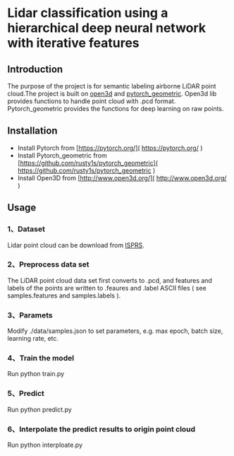 Lidar classification using a hierarchical deep neural network with iterative features
=========

Introduction
---------------
The purpose of the project is for semantic labeling airborne LiDAR point cloud.The project is built on [open3d]( http://www.open3d.org/) and [pytorch_geometric]( https://github.com/rusty1s/pytorch_geometric ). Open3d lib provides functions to handle point cloud with .pcd format. Pytorch_geometric provides the functions for deep learning on raw points.

Installation
---------------
 * Install Pytorch from [https://pytorch.org/]( https://pytorch.org/ )
 * Install Pytorch_geometric from [https://github.com/rusty1s/pytorch_geometric]( https://github.com/rusty1s/pytorch_geometric )
 * Install Open3D from [http://www.open3d.org/]( http://www.open3d.org/ )


Usage
---------------
### 1、Dataset
Lidar point cloud can be download from [ISPRS]( https://www2.isprs.org/commissions/comm3/wg4/3d-semantic-labeling.html ).
### 2、Preprocess data set
The LiDAR point cloud data set first converts to .pcd, and features and labels of the points are written to .feaures and .label ASCII files ( see samples.features and samples.labels ).
### 3、Paramets
Modify ./data/samples.json to set parameters, e.g. max epoch, batch size, learning rate, etc.
### 4、Train the model
Run
python train.py
### 5、Predict
Run
python predict.py
### 6、Interpolate the predict results to origin point cloud
Run
python interploate.py 

